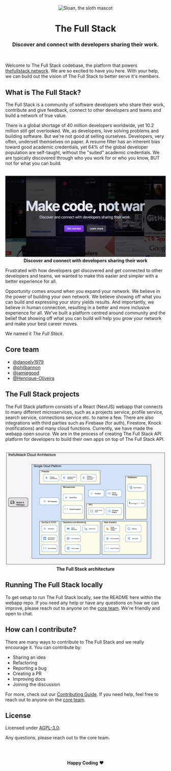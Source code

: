 <div align="center">
<img alt="Sloan, the sloth mascot" width="120px" src="https://thefullstack.network/assets/icons/thefullstack-circle.webp">
  <br>
  <h1>The Full Stack</h1>
  <h3>Discover and connect with developers sharing their work.</h3>
</div>
<br>

Welcome to The Full Stack codebase, the platform that powers
[thefullstack.network](https://thefullstack.network). We are so excited to
have you here. With your help, we can build out the vision of The Full
Stack to better serve it's members.

## What is The Full Stack?

The Full Stack is a community of software developers who share their work,
contribute and give feedback, connect to other developers and teams and build
a network of true value.

There is a global shortage of 40 million developers worldwide, yet 10.2
million still get overlooked. We, as developers, love solving problems
and building software. But we're not good at selling ourselves.
Developers, very often, undersell themselves on paper. A resume filter
has an inherent bias toward good academic credentials, yet 64% of the
global developer population are self-taught, without the "suited"
academic credentials. We are typically discovered through who you work
for or who you know, BUT not for what you can build.

<p align="center">
<br>
    <img src="/assets/cover.webp" alt="The Full Stack cover" width="620">
    <br>
    <strong>Discover and connect with developers sharing their work</strong>
    <br>
</p>

Frustrated with how developers get discovered and get connected to other
developers and teams, we wanted to make this easier and simpler with a
better experience for all.

Opportunity comes around when you expand your network. We believe in the
power of building your own network. We believe showing off what you can
build and expressing your story yields results. And importantly, we
believe in human connection, resulting in a better and more inclusive
experience for all. We've built a platform centred around community and
the belief that showing off what you can build will help you grow your
network and make your best career moves.

We named it _The Full Stack_.

## Core team

- [@danoely1979](https://github.com/danoely1979)
- [@philbannon](https://github.com/philbannon)
- [@jamiegood](https://github.com/jamiegood)
- [@Henrique-Oliveira](https://github.com/Henrique-Oliveira)

## The Full Stack projects

The Full Stack platform consists of a React (NextJS) webapp that connects to
many different microservices, such as a projects service, profile service, search
service, connections service etc. to name a few. There are also integrations with
third parties such as Firebase (for auth), Firestore, Knock (notifications) and
many cloud functions. Currently, we have made the webapp open source. We are in
the process of creating The Full Stack API platform for developers to build their
own apps on top of The Full Stack API.

<p align="center">
<br>
    <img src="/assets/architecture.webp" alt="The Full Stack architecture" width="620">
    <br>
    <strong>The Full Stack architecture</strong>
    <br>
</p>

## Running The Full Stack locally

To get setup to run The Full Stack locally, see the README here within the webapp repo.
If you need any help or have any questions on how we can improve, please reach out to
anyone on the [core team](#core-team). We're friendly and open to chat.

## How can I contribute?

There are many ways to contribute to The Full Stack and we really encourage it.
You can contribute by:

- Sharing an idea
- Refactoring
- Reporting a bug
- Creating a PR
- Improving docs
- Joining the discussion

For more, check out our [Contributing Guide](CONTRIBUTING.md). If you need help,
feel free to reach out to anyone on the [core team](#core-team).

## License

Licensed under [AGPL-3.0](./LICENSE.md).

Any questions, please reach out to the core team.

<br>

<p align="center">
  <br>
  <strong>Happy Coding</strong> ❤️
</p>

